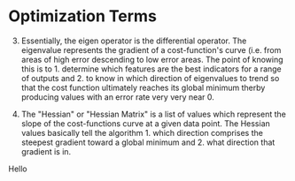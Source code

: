 # Optimization Terms
3. Essentially, the eigen operator is the differential operator. The eigenvalue represents the gradient of a cost-function's curve (i.e. from areas of high error descending to low error areas. The point of knowing this is to 1. determine which features are the best indicators for a range of outputs and 2. to know in which direction of eigenvalues to trend so that the cost function ultimately reaches its global minimum therby producing values with an error rate very very near 0.

4. The "Hessian" or "Hessian Matrix" is a list of values which represent the slope of the cost-functions curve at a given data point. The Hessian values basically tell the algorithm 1. which direction comprises the steepest gradient toward a global minimum and 2. what direction that gradient is in.

Hello